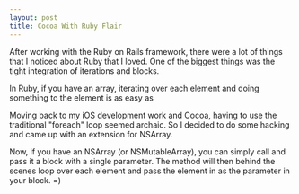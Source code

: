 ```yaml
---
layout: post
title: Cocoa With Ruby Flair
---
```

After working with the Ruby on Rails framework, there were a lot of things that I noticed about Ruby that I loved.  One of the biggest things was the tight integration of iterations and blocks.

In Ruby, if you have an array, iterating over each element and doing something to the element is as easy as

<script src="https://gist.github.com/896386.js"> </script>

Moving back to my iOS development work and Cocoa, having to use the traditional "foreach" loop seemed archaic.  So I decided to do some hacking and came up with an extension for NSArray.

<script src="https://gist.github.com/856830.js"> </script>

Now, if you have an NSArray (or NSMutableArray), you can simply call and pass it a block with a single parameter.  The method will then behind the scenes loop over each element and pass the element in as the parameter in your block. =)